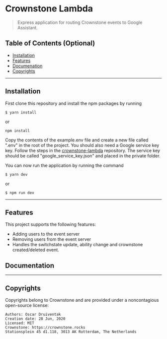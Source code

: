 # Crownstone Lambda

> Express application for routing Crownstone events to Google Assistant.

## Table of Contents (Optional)

-   [Installation](#installation)
-   [Features](#features)
-   [Documenation](#documentation)
-   [Copyrights](#copyrights)

---

## Installation

First clone this repository and install the npm packages by running

```shell
$ yarn install
```

or

```shell
npm install
```

Copy the contents of the example.env file and create a new file called ".env" in the root of the project. You should also need a Google service key key. Follow the steps in the [crownstone-lambda](https://github.com/oscaroox/crownstone-lambda#installation) repository. The service key should be called "google_service_key.json" and placed in the private folder.

You can now run the application by running the command

```shell
$ yarn dev
```

or

```shell
$ npm run dev
```

---

## Features

This project supports the following features:

-   Adding users to the event server
-   Removing users from the event server
-   Handles the switchstate update, ability change and crownstone created/deleted event.

## Documentation

---

## Copyrights

Copyrights belong to Crownstone and are provided under a noncontagious open-source license:

    Authors: Oscar Druiventak
    Creation date: 28 Jun, 2020
    Licensed: MIT
    Crownstone: https://crownstone.rocks
    Stationsplein 45 d1.118, 3013 AK Rotterdam, The Netherlands

